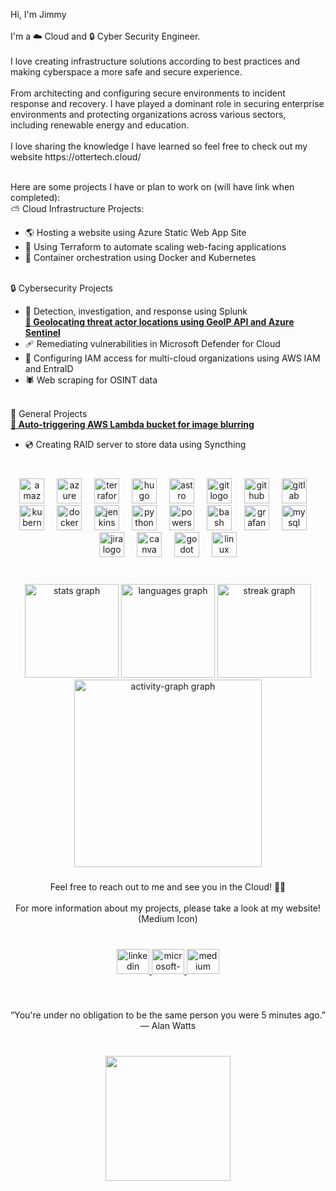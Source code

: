 <p align="left">Hi, I'm Jimmy<br>
  <br>I'm a ☁️ Cloud and 🔒 Cyber Security Engineer.<br>
  <br>I love creating infrastructure solutions according to best practices and making cyberspace a more safe and secure experience.<br>  
  <br>From architecting and configuring secure environments to incident response and recovery. I have played a dominant role in securing enterprise environments and protecting organizations across various sectors, including renewable energy and education.<br><br>I love sharing the knowledge I have learned so feel free to check out my website https://ottertech.cloud/<br>
  
  <br>Here are some projects I have or plan to work on (will have link when completed):<br>
  ⛅ Cloud Infrastructure Projects:<br>
  - 🌎 Hosting a website using Azure Static Web App Site<br>
  - 🔨 Using Terraform to automate scaling web-facing applications<br>
  - 🐳 Container orchestration using Docker and Kubernetes<br><br>
  
  🔒 Cybersecurity Projects<br>
  - 🔎 Detection, investigation, and response using Splunk <br>
  <b>[🎯 Geolocating threat actor locations using GeoIP API and Azure Sentinel](https://github.com/JimmyDuong00/Sentinel-Threat-Map)</b>
  - 🩹 Remediating vulnerabilities in Microsoft Defender for Cloud<br>
  - 📃 Configuring IAM access for multi-cloud organizations using AWS IAM and EntraID<br>
  - 🕷 Web scraping for OSINT data<br><br>
  
  💾 General Projects<br>
  <b>[📸 Auto-triggering AWS Lambda bucket for image blurring](https://ottertech.cloud/1-Projects/Transforming-images-using-S3-Events-and-Lambda)</b>
  - 💿 Creating RAID server to store data using Syncthing</p>

###

<br clear="both">

<div align="center">
  <img src="https://skillicons.dev/icons?i=aws" height="40" alt="amazonwebservices logo"  />
  <img width="12" />
  <img src="https://skillicons.dev/icons?i=azure" height="40" alt="azure logo"  />
  <img width="12" />
  <img src="https://cdn.jsdelivr.net/gh/devicons/devicon/icons/terraform/terraform-original.svg" height="40" alt="terraform logo"  />
  <img width="12" />
  <img src="https://cdn.simpleicons.org/hugo/FF4088" height="40" alt="hugo logo"  />
  <img width="12" />
  <img src="https://skillicons.dev/icons?i=astro" height="40" alt="astro logo"  />
  <img width="12" />
  <img src="https://skillicons.dev/icons?i=git" height="40" alt="git logo"  />
  <img width="12" />
  <img src="https://skillicons.dev/icons?i=github" height="40" alt="github logo"  />
  <img width="12" />
  <img src="https://skillicons.dev/icons?i=gitlab" height="40" alt="gitlab logo"  />
  <img width="12" />
  <img src="https://skillicons.dev/icons?i=kubernetes" height="40" alt="kubernetes logo"  />
  <img width="12" />
  <img src="https://skillicons.dev/icons?i=docker" height="40" alt="docker logo"  />
  <img width="12" />
  <img src="https://skillicons.dev/icons?i=jenkins" height="40" alt="jenkins logo"  />
  <img width="12" />
  <img src="https://skillicons.dev/icons?i=py" height="40" alt="python logo"  />
  <img width="12" />
  <img src="https://skillicons.dev/icons?i=powershell" height="40" alt="powershell logo"  />
  <img width="12" />
  <img src="https://cdn.simpleicons.org/gnubash/4EAA25" height="40" alt="bash logo"  />
  <img width="12" />
  <img src="https://cdn.simpleicons.org/grafana/F46800" height="40" alt="grafana logo"  />
  <img width="12" />
  <img src="https://skillicons.dev/icons?i=mysql" height="40" alt="mysql logo"  />
  <img width="12" />
  <img src="https://cdn.jsdelivr.net/gh/devicons/devicon/icons/jira/jira-original.svg" height="40" alt="jira logo"  />
  <img width="12" />
  <img src="https://cdn.simpleicons.org/canva/00C4CC" height="40" alt="canva logo"  />
  <img width="12" />
  <img src="https://skillicons.dev/icons?i=godot" height="40" alt="godot logo"  />
  <img width="12" />
  <img src="https://cdn.simpleicons.org/linux/FCC624" height="40" alt="linux logo"  />
</div>

###

<br clear="both">

<div align="center">
  <img src="https://github-readme-stats.vercel.app/api?username=JimmyDuong00&hide_title=false&hide_rank=false&show_icons=true&include_all_commits=true&count_private=true&disable_animations=false&theme=dracula&locale=en&hide_border=false&order=1" height="150" alt="stats graph"  />
  <img src="https://github-readme-stats.vercel.app/api/top-langs?username=JimmyDuong00&locale=en&hide_title=false&layout=compact&card_width=320&langs_count=5&theme=dracula&hide_border=false&order=2" height="150" alt="languages graph"  />
  <img src="https://streak-stats.demolab.com?user=JimmyDuong00&locale=en&mode=daily&theme=dracula&hide_border=false&border_radius=5&order=3" height="150" alt="streak graph"  />
  <img src="https://github-readme-activity-graph.vercel.app/graph?username=JimmyDuong00&radius=16&theme=react&area=true&order=5" height="300" alt="activity-graph graph"  />
</div>

###

<p align="center">Feel free to reach out to me and see you in the Cloud! 🦦🌊<br><br>For more information about my projects, please take a look at my website! (Medium Icon)</p>

###

<br clear="both">

<div align="center">
  <a href="https://www.linkedin.com/in/jimmyduong00/" target="_blank">
    <img src="https://raw.githubusercontent.com/maurodesouza/profile-readme-generator/master/src/assets/icons/social/linkedin/default.svg" width="52" height="40" alt="linkedin logo"  />
  </a>
  <a href="j.duong00@outlook.com" target="_blank">
    <img src="https://raw.githubusercontent.com/maurodesouza/profile-readme-generator/master/src/assets/icons/social/microsoft-outlook/default.svg" width="52" height="40" alt="microsoft-outlook logo"  />
  </a>
  <a href="https://ottertech.cloud" target="_blank">
    <img src="https://raw.githubusercontent.com/maurodesouza/profile-readme-generator/master/src/assets/icons/social/medium/default.svg" width="52" height="40" alt="medium logo"  />
  </a>
</div>

###

<br clear="both">

<p align="center">“You're under no obligation to be the same person you were 5 minutes ago.”<br>― Alan Watts</p>

###

<br clear="both">

<div align="center">
  <img height="200" src="https://i.imgflip.com/8z53a3.gif"  />
</div>

###
